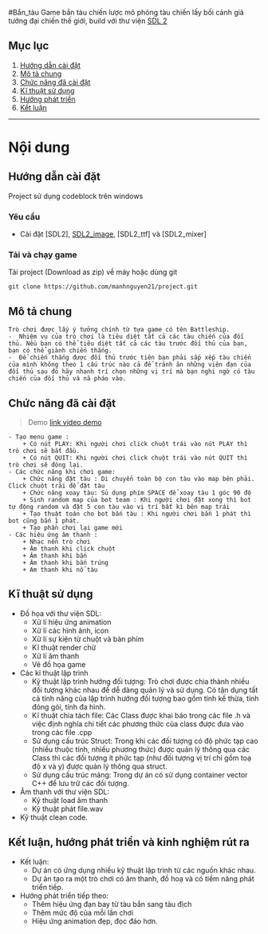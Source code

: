 #Bắn_tàu
Game bắn tàu chiến lược mô phỏng tàu chiến lấy bối cảnh giả tưởng đại chiến thế giới, build với thư viện [SDL 2](https://www.libsdl.org/)

## Mục lục

1.  [Hướng dẫn cài đặt](#hướng-dẫn-cài-đặt)
2.  [Mô tả chung](#mô-tả-chung)
3.  [Chức năng đã cài đặt](#chức-năng-đã-cài-đặt)
4.  [Kĩ thuật sử dụng](#kĩ-thuật-sử-dụng)
5.  [Hướng phát triển](#hướng-phát-triển)
6.  [Kết luận](#kết-luận)

---

# Nội dung

## Hướng dẫn cài đặt

Project sử dụng codeblock trên windows

### Yêu cầu

- Cài đặt [SDL2], [SDL2_image](SDL2_image-devel-2.0.5-mingw.tar.gz), [SDL2_ttf] và [SDL2_mixer]

### Tải và chạy game

Tải project (Download as zip) về máy hoặc dùng git

```
git clone https://github.com/manhnguyen21/project.git
```

## Mô tả chung

    Trò chơi được lấy ý tưởng chính từ tựa game có tên Battleship.
    -  Nhiệm vụ của trò chơi là tiêu diệt tất cả các tàu chiến của đối thủ. Nếu bạn có thể tiêu diệt tất cả các tàu trước đối thủ của bạn, bạn có thể giành chiến thắng.
    -  Để chiến thắng được đối thủ trước tiên bạn phải sắp xếp tàu chiến của mình không theo 1 cấu trúc nào cả để tránh ăn những viên đạn của đối thủ sau đó hãy nhanh trí chọn những vị trí mà bạn nghi ngờ có tàu chiến của đối thủ và nã pháo vào.

## Chức năng đã cài đặt

> Demo
> [link video demo](https://www.youtube.com/watch?v=S9pZrQA2jFU)

    - Tạo menu game :
        + Có nút PLAY: Khi người chơi click chuột trái vào nút PLAY thì trò chơi sẽ bắt đầu.
        + Có nút QUIT: Khi người chơi click chuột trái vào nút QUIT thì trò chơi sẽ đóng lại.
    - Các chức năng khi chơi game:
        + Chức năng đặt tàu : Di chuyển toàn bộ con tàu vào map bên phải. Click chuột trái để đặt tàu
        + Chức năng xoay tàu: Sủ dụng phím SPACE để xoay tàu 1 góc 90 độ
        + Sinh random map của bot team : Khi người chơi đặt xong thì bot tự động random và đặt 5 con tàu vào vị trí bất kì bên map trái
        + Tạo thuật toán cho bot bắn tàu : Khi người chơi bắn 1 phát thì bot cũng bắn 1 phát.
        + Tạo phần chơi lại game mới
    - Các hiệu ứng âm thanh :
        + Nhạc nền trò chơi
        + Âm thanh khi click chuột
        + Âm thanh khi bắn
        + Âm thanh khi bắn trúng
        + Am thanh khi nổ tàu

## Kĩ thuật sử dụng

- Đồ họa với thư viện SDL:
  - Xử lí hiệu ứng animation
  - Xử lí các hình ảnh, icon
  - Xử lí sự kiện từ chuột và bàn phím
  - Kĩ thuật render chữ
  - Xử lí âm thanh
  - Vẽ đồ họa game
- Các kĩ thuật lập trình
  - Kỹ thuật lập trình hướng đối tượng: Trò chơi được chia thành nhiều đối tượng khác nhau để dễ dàng quản lý và sử dụng. Có tận dụng tất cả tính năng của lập trình hướng đối tượng bao gồm tính kế thừa, tính đóng gói, tính đa hình.
  - Kĩ thuật chia tách file: Các Class được khai báo trong các file .h và việc định nghĩa chi tiết các phương thức của class được đưa vào trong các file .cpp
  - Sử dụng cấu trúc Struct: Trong khi các đối tượng có độ phức tạp cao (nhiều thuộc tính, nhiều phương thức) được quản lý thông qua các Class thì các đối tượng ít phức tạp (như đối tượng vị trí chỉ gồm toạ độ x và y) được quản lý thông qua struct.
  - Sử dụng cấu trúc mảng: Trong dự án có sử dụng container vector C++ để lưu trữ các đối tượng.
- Âm thanh với thư viện SDL:
  - Kỹ thuật load âm thanh
  - Kỹ thuật phát file.wav
- Kỹ thuật clean code.

## Kết luận, hướng phát triển và kinh nghiệm rút ra

- Kết luận:
  - Dự án có ứng dụng nhiều kỹ thuật lập trình từ các nguồn khác nhau.
  - Dự án tạo ra một trò chơi có âm thanh, đồ hoạ và có tiềm năng phát triển tiếp.
- Hướng phát triển tiếp theo:
  - Thêm hiệu ứng đạn bay từ tàu bắn sang tàu địch
  - Thêm mức độ của mỗi lần chơi
  - Hiệu ứng animation đẹp, đọc đáo hơn.
